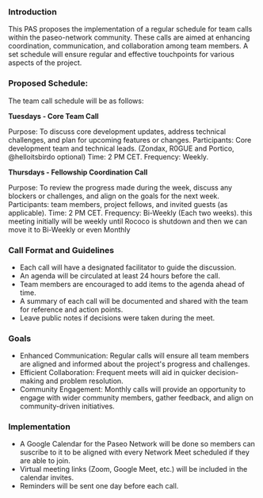 
### Introduction
This PAS proposes the implementation of a regular schedule for team calls within the paseo-network community. These calls are aimed at enhancing coordination, communication, and collaboration among team members. A set schedule will ensure regular and effective touchpoints for various aspects of the project.

### Proposed Schedule: 
The team call schedule will be as follows:

**Tuesdays - Core Team Call**

Purpose: To discuss core development updates, address technical challenges, and plan for upcoming features or changes.
Participants: Core development team and technical leads. (Zondax, R0GUE and Portico, @helloitsbirdo optional)
Time: 2 PM CET.
Frequency: Weekly.

**Thursdays - Fellowship Coordination Call**

Purpose: To review the progress made during the week, discuss any blockers or challenges, and align on the goals for the next week.
Participants: team members, project fellows, and invited guests (as applicable).
Time: 2 PM CET.
Frequency: Bi-Weekly (Each two weeks).
this meeting initially will be weekly until Rococo is shutdown and then we can move it to Bi-Weekly or even Monthly

### Call Format and Guidelines
- Each call will have a designated facilitator to guide the discussion.
- An agenda will be circulated at least 24 hours before the call.
- Team members are encouraged to add items to the agenda ahead of time.
- A summary of each call will be documented and shared with the team for reference and action points.
- Leave public notes if decisions were taken during the meet.

### Goals
- Enhanced Communication: Regular calls will ensure all team members are aligned and informed about the project's progress and challenges.
- Efficient Collaboration: Frequent meets will aid in quicker decision-making and problem resolution.
- Community Engagement: Monthly calls will provide an opportunity to engage with wider community members, gather feedback, and align on community-driven initiatives.

### Implementation
- A Google Calendar for the Paseo Network will be done so members can suscribe to it to be aligned with every Network Meet scheduled if they are able to join.
- Virtual meeting links (Zoom, Google Meet, etc.) will be included in the calendar invites.
- Reminders will be sent one day before each call.
